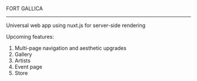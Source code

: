 FORT GALLICA 
_____________
Universal web app using nuxt.js for server-side rendering

Upcoming features: 

1. Multi-page navigation and aesthetic upgrades
2. Gallery 
3. Artists
4. Event page
5. Store
